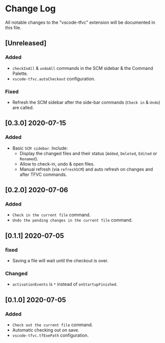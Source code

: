 # Change Log

All notable changes to the "vscode-tfvc" extension will be documented in this file.

## [Unreleased]
### Added
- `checkInAll` & `undoAll` commands in the SCM sidebar & the Command Palette.
- `vscode-tfvc.autoCheckout` configuration.

### Fixed
- Refresh the SCM sidebar after the side-bar commands (`Check in` & `Undo`) are called.

## [0.3.0] 2020-07-15
### Added
- Basic `SCM sidebar`. Include:
  - Display the changed files and their status (`Added`, `Deleted`, `Edited` or `Renamed`).
  - Allow to check-in, undo & open files.
  - Manual refresh (via `refreshSCM`) and auto refresh on changes and after TFVC commands.


## [0.2.0] 2020-07-06
### Added
- `Check in the current file` command.
- `Undo the pending changes in the current file` command.

## [0.1.1] 2020-07-05
### fixed
- Saving a file will wait until the checkout is over.

### Changed
- `activationEvents` is `*` instead of `onStartupFinished`.

## [0.1.0] 2020-07-05

### Added
- `Check out the current file` command.
- Automatic checking out on save.
- `vscode-tfvc.tfExePath` configuration.
